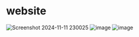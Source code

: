 # website
![Screenshot 2024-11-11 230025](https://github.com/user-attachments/assets/ae30724e-9fbf-462f-b1f2-792aba03ae52)
![image](https://github.com/user-attachments/assets/3e76b599-2168-43b8-9221-f4dceaf81c4d)
![image](https://github.com/user-attachments/assets/464163bc-a9a9-4bf4-8b7d-ace52d8c3465)
